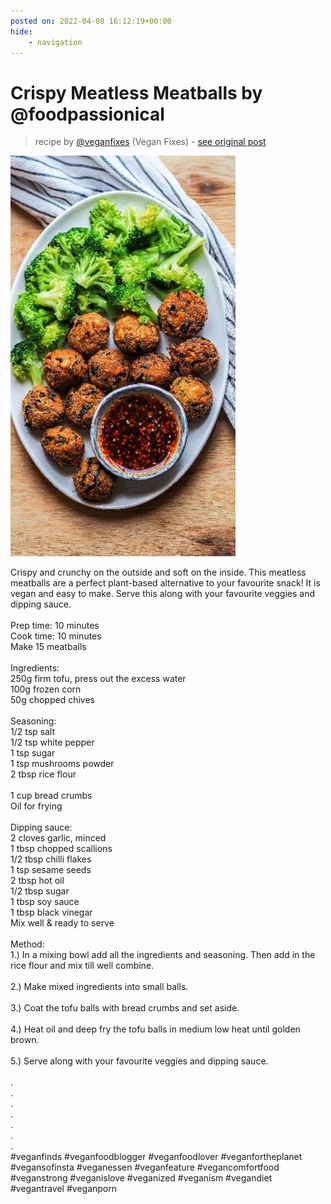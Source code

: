 ```yaml
---
posted on: 2022-04-08 16:12:19+00:00
hide:
    - navigation
---
```


# Crispy Meatless Meatballs by @foodpassionical 

> recipe by [@veganfixes](https://www.instagram.com/veganfixes/) 
(Vegan Fixes) - [see original post](https://instagram.com/p/CcGKfhApfGW)

![](../img/veganfixes_08-04-2022_1604.png)

Crispy and crunchy on the outside and soft on the inside. This meatless meatballs are a perfect plant-based alternative to your favourite snack! It is vegan and easy to make. Serve this along with your favourite veggies and dipping sauce. \
\
Prep time: 10 minutes \
Cook time: 10 minutes \
Make 15 meatballs \
\
Ingredients:\
250g firm tofu, press out the excess water \
100g frozen corn\
50g chopped chives\
\
Seasoning:\
1/2 tsp salt \
1/2 tsp white pepper \
1 tsp sugar \
1 tsp mushrooms powder \
2 tbsp rice flour\
\
1 cup bread crumbs \
Oil for frying\
\
Dipping sauce: \
2 cloves garlic, minced \
1 tbsp chopped scallions \
1/2 tbsp chilli flakes \
1 tsp sesame seeds \
2 tbsp hot oil \
1/2 tbsp sugar\
1 tbsp soy sauce \
1 tbsp black vinegar \
Mix well & ready to serve\
\
Method:\
1.) In a mixing bowl add all the ingredients and seasoning. Then add in the rice flour and mix till well combine. \
\
2.) Make mixed ingredients into small balls. \
\
3.) Coat the tofu balls with bread crumbs and set aside. \
\
4.) Heat oil and deep fry the tofu balls in medium low heat until golden brown.\
\
5.) Serve along with your favourite veggies and dipping sauce.\
\
.\
.\
.\
.\
.\
.\
.\
\#veganfinds \#veganfoodblogger \#veganfoodlover \#veganfortheplanet \#vegansofinsta \#veganessen \#veganfeature \#vegancomfortfood \#veganstrong \#veganislove \#veganized \#veganism \#vegandiet \#vegantravel \#veganporn 